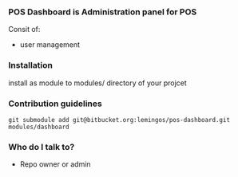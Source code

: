### POS Dashboard is Administration panel for POS ###

Consit of: 
* user management

### Installation ###

install as module to modules/ directory of your projcet

### Contribution guidelines ###

`git submodule add git@bitbucket.org:lemingos/pos-dashboard.git modules/dashboard`

### Who do I talk to? ###

* Repo owner or admin
